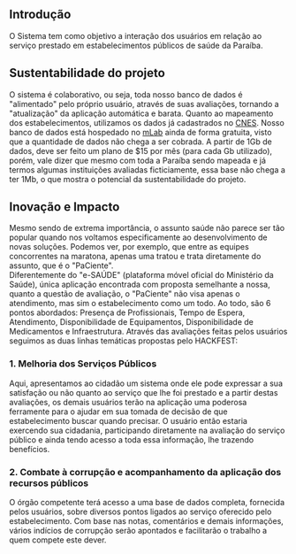 ## Introdução
O Sistema tem como objetivo a interação dos usuários em relação ao serviço prestado em estabelecimentos públicos de saúde da Paraíba.

## Sustentabilidade do projeto
O sistema é colaborativo, ou seja, toda nosso banco de dados é "alimentado" pelo próprio usuário, através de suas avaliações, tornando a "atualização" da aplicação automática e barata. Quanto ao mapeamento dos estabelecimentos, utilizamos os dados já cadastrados no [CNES](http://cnes.datasus.gov.br/).
Nosso banco de dados está hospedado no [mLab](https://mlab.com/) ainda de forma gratuita, visto que a quantidade de dados não chega a ser cobrada. A partir de 1Gb de dados, deve ser feito um plano de $15 por mês (para cada Gb utilizado), porém, vale dizer que mesmo com toda a Paraíba sendo mapeada e já termos algumas instituições avaliadas ficticiamente, essa base não chega a ter 1Mb, o que mostra o potencial da sustentabilidade do projeto.

## Inovação e Impacto
Mesmo sendo de extrema importância, o assunto saúde não parece ser tão popular quando nos voltamos especificamente ao desenvolvimento de novas soluções. Podemos ver, por exemplo, que entre as equipes concorrentes na maratona, apenas uma tratou e trata diretamente do assunto, que é o "PaCiente".   
Diferentemente do "e-SAÚDE" (plataforma móvel oficial do Ministério da Saúde), única aplicação encontrada com proposta semelhante a nossa, quanto a questão de avaliação, o "PaCiente" não visa apenas o atendimento, mas sim o estabelecimento como um todo. Ao todo, são 6 pontos abordados: Presença de Profissionais, Tempo de Espera, Atendimento, Disponibilidade de Equipamentos, Disponibilidade de Medicamentos e Infraestrutura. Através das avaliações feitas pelos usuários seguimos as duas linhas temáticas propostas pelo HACKFEST:

### 1. Melhoria dos Serviços Públicos 
Aqui, apresentamos ao cidadão um sistema onde ele pode expressar a sua satisfação ou não quanto ao serviço que lhe foi prestado e a partir destas avaliações, os demais usuários terão na aplicação uma poderosa ferramente para o ajudar em sua tomada de decisão de que estabelecimento buscar quando precisar. O usuário então estaria exercendo sua cidadania, participando diretamente na avaliação do serviço público e ainda tendo acesso a toda essa informação, lhe trazendo benefícios.

### 2. Combate à corrupção e acompanhamento da aplicação dos recursos públicos
O órgão competente terá acesso a uma base de dados completa, fornecida pelos usuários, sobre diversos pontos ligados ao serviço oferecido pelo estabelecimento. Com base nas notas, comentários e demais informações, vários indícios de corrupção serão apontados e facilitarão o trabalho a quem compete este dever.


